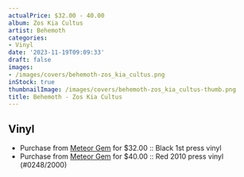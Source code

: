 ```yaml
---
actualPrice: $32.00 - 40.00
album: Zos Kia Cultus
artist: Behemoth
categories:
- Vinyl
date: '2023-11-19T09:09:33'
draft: false
images:
- /images/covers/behemoth-zos_kia_cultus.png
inStock: true
thumbnailImage: /images/covers/behemoth-zos_kia_cultus-thumb.png
title: Behemoth - Zos Kia Cultus
---
```


## Vinyl
* Purchase from [Meteor Gem](https://meteor-gem.com/products/behemoth-zos-kia-cultus-lp) for $32.00 :: Black 1st press vinyl
* Purchase from [Meteor Gem](https://meteor-gem.com/products/used-behemoth-zos-kia-cultus-lp) for $40.00 :: Red 2010 press vinyl (#0248/2000)
